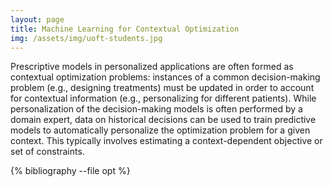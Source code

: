 ```yaml
---
layout: page
title: Machine Learning for Contextual Optimization 
img: /assets/img/uoft-students.jpg
---
```




Prescriptive models in personalized applications are often formed as contextual optimization problems: instances of a common decision-making problem (e.g., designing treatments) must be updated in order to account for contextual information (e.g., personalizing for different patients). While personalization of the decision-making models is often performed by a domain expert, data on historical decisions can be used to train predictive models to automatically personalize the optimization problem for a given context. This typically involves estimating a context-dependent objective or set of constraints. 



{% bibliography --file opt %}
